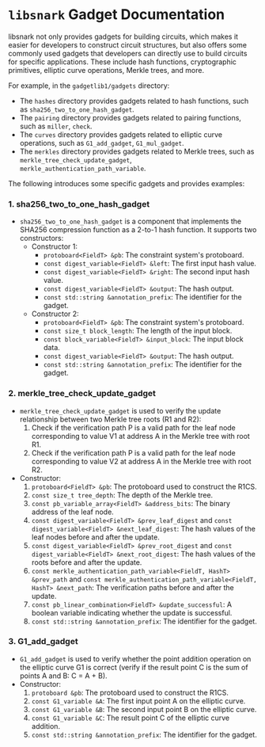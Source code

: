 # `libsnark` Gadget Documentation
libsnark not only provides gadgets for building circuits, which makes it easier for developers to construct circuit structures, but also offers some commonly used gadgets that developers can directly use to build circuits for specific applications. These include hash functions, cryptographic primitives, elliptic curve operations, Merkle trees, and more.

For example, in the `gadgetlib1/gadgets` directory:
- The `hashes` directory provides gadgets related to hash functions, such as `sha256_two_to_one_hash_gadget`.
- The `pairing` directory provides gadgets related to pairing functions, such as `miller`, `check`.
- The `curves` directory provides gadgets related to elliptic curve operations, such as `G1_add_gadget`, `G1_mul_gadget`.
- The `merkles` directory provides gadgets related to Merkle trees, such as `merkle_tree_check_update_gadget`, `merkle_authentication_path_variable`.

The following introduces some specific gadgets and provides examples:

### 1. sha256_two_to_one_hash_gadget
- `sha256_two_to_one_hash_gadget` is a component that implements the SHA256 compression function as a 2-to-1 hash function. It supports two constructors:
  - Constructor 1: 
    - `protoboard<FieldT> &pb`: The constraint system's protoboard.
    - `const digest_variable<FieldT> &left`: The first input hash value.
    - `const digest_variable<FieldT> &right`: The second input hash value.
    - `const digest_variable<FieldT> &output`: The hash output.
    - `const std::string &annotation_prefix`: The identifier for the gadget.
  - Constructor 2:
    - `protoboard<FieldT> &pb`: The constraint system's protoboard.
    - `const size_t block_length`: The length of the input block.
    - `const block_variable<FieldT> &input_block`: The input block data.
    - `const digest_variable<FieldT> &output`: The hash output.
    - `const std::string &annotation_prefix`: The identifier for the gadget.

### 2. merkle_tree_check_update_gadget
- `merkle_tree_check_update_gadget` is used to verify the update relationship between two Merkle tree roots (R1 and R2):
  1. Check if the verification path P is a valid path for the leaf node corresponding to value V1 at address A in the Merkle tree with root R1.
  2. Check if the verification path P is a valid path for the leaf node corresponding to value V2 at address A in the Merkle tree with root R2.
- Constructor:
  1. `protoboard<FieldT> &pb`: The protoboard used to construct the R1CS.
  2. `const size_t tree_depth`: The depth of the Merkle tree.
  3. `const pb_variable_array<FieldT> &address_bits`: The binary address of the leaf node.
  4. `const digest_variable<FieldT> &prev_leaf_digest` and `const digest_variable<FieldT> &next_leaf_digest`: The hash values of the leaf nodes before and after the update.
  5. `const digest_variable<FieldT> &prev_root_digest` and `const digest_variable<FieldT> &next_root_digest`: The hash values of the roots before and after the update.
  6. `const merkle_authentication_path_variable<FieldT, HashT> &prev_path` and `const merkle_authentication_path_variable<FieldT, HashT> &next_path`: The verification paths before and after the update.
  7. `const pb_linear_combination<FieldT> &update_successful`: A boolean variable indicating whether the update is successful.
  8. `const std::string &annotation_prefix`: The identifier for the gadget.

### 3. G1_add_gadget
- `G1_add_gadget` is used to verify whether the point addition operation on the elliptic curve G1 is correct (verify if the result point C is the sum of points A and B: C = A + B).
- Constructor:
  1. `protoboard &pb`: The protoboard used to construct the R1CS.
  2. `const G1_variable &A`: The first input point A on the elliptic curve.
  3. `const G1_variable &B`: The second input point B on the elliptic curve.
  4. `const G1_variable &C`: The result point C of the elliptic curve addition.
  5. `const std::string &annotation_prefix`: The identifier for the gadget.
